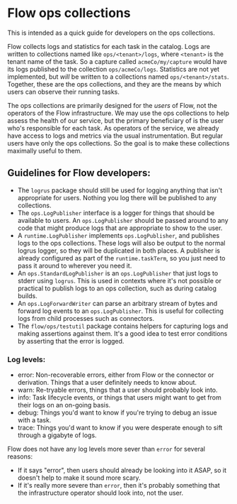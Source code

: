 # Flow ops collections

This is intended as a quick guide for developers on the ops collections.

Flow collects logs and statistics for each task in the catalog. Logs are written to collections
named like `ops/<tenant>/logs`, where `<tenant>` is the tenant name of the task. So a capture called
`acmeCo/my/capture` would have its logs published to the collection `ops/acmeCo/logs`. Statistics
are not yet implemented, but _will_ be written to a collections named `ops/<tenant>/stats`.
Together, these are the ops collections, and they are the means by which users can observe their
running tasks.

The ops collections are primarily designed for the _users_ of Flow, not the operators of the Flow
infrastructure. We may use the ops collections to help assess the health of our service, but the
primary beneficiary of is the user who's responsible for each task. As operators of the service, we
already have access to logs and metrics via the usual instrumentation. But regular users have
only the ops collections. So the goal is to make these collections maximally useful to them.

## Guidelines for Flow developers:

- The `logrus` package should still be used for logging anything that isn't appropriate for users.
  Nothing you log there will be published to any collections.
- The `ops.LogPublisher` interface is a logger for things that should be available to users. An
  `ops.LogPublisher` should be passed around to any code that might produce logs that are
  appropriate to show to the user.
- A `runtime.LogPublisher` implements `ops.LogPublisher`, and publishes logs to the ops collections.
  These logs will also be output to the normal logrus logger, so they will be duplicated in both
  places. A publisher is already configured as part of the `runtime.taskTerm`, so you just need to
  pass it around to wherever you need it.
- An `ops.StandardLogPublisher` is an `ops.LogPublisher` that just logs to stderr using `logrus`.
  This is used in contexts where it's not possible or practical to publish logs to an ops
  collection, such as during catalog builds.
- An `ops.LogForwardWriter` can parse an arbitrary stream of bytes and forward log events to an
  `ops.LogPublisher`. This is useful for collecting logs from child processes such as connectors.
- The `flow/ops/testutil` package contains helpers for capturing logs and making assertions against
  them. It's a good idea to test error conditions by asserting that the error is logged.

### Log levels:

- error: Non-recoverable errors, either from Flow or the connector or derivation. Things that a user
  definitely needs to know about.
- warn: Re-tryable errors, things that a user should probably look into.
- info: Task lifecycle events, or things that users might want to get from their logs on an on-going
  basis.
- debug: Things you'd want to know if you're trying to debug an issue with a task.
- trace: Things you'd want to know if you were desperate enough to sift through a gigabyte of logs.

Flow does not have any log levels more sever than `error` for several reasons:

- If it says "error", then users should already be looking into it ASAP, so it doesn't help to make
  it sound more scary.
- If it's really more severe than `error`, then it's probably something that the infrastructure
  operator should look into, not the user.

